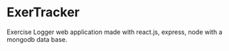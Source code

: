 # ExerTracker
Exercise Logger web application made with react.js, express, node with a mongodb data base.

